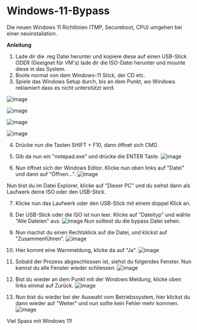 # Windows-11-Bypass
Die neuen Windows 11 Richtlinien (TMP, Secureboot, CPU) umgehen bei einer neuinstallation.

**Anleitung**
1. Lade dir die .reg Datei herunter und kopiere diese auf einen USB-Stick ODER (Geeignet für VM's) lade dir die ISO-Datei herunter und mounte diese in das System.
2. Boote normal von dem Windows-11 Stick, der CD etc.
3. Spiele das Windows Setup durch, bis an dem Punkt, wo Windows reklamiert dass es nicht unterstützt wird.

![image](https://user-images.githubusercontent.com/76796007/162907563-0b0d3554-bf48-41fc-853a-f8616fdd33a9.png)

![image](https://user-images.githubusercontent.com/76796007/162907688-4b621c81-23bd-45e8-9926-9d56cc0a8c7b.png)

![image](https://user-images.githubusercontent.com/76796007/162907741-de49177f-aa36-4dc0-8577-1301e9b6cf03.png)

![image](https://user-images.githubusercontent.com/76796007/162907807-59b074c0-b74b-4550-b6d5-54f08db2c198.png)

4. Drücke nun die Tasten SHIFT + F10, dann öffnet sich CMD.
5. Gib da nun ein "notepad.exe" und drücke die ENTER Taste.
![image](https://user-images.githubusercontent.com/76796007/162908066-948ee450-5985-452c-bc59-6824d6e1f251.png)

6. Nun öffnet sich der Windows Editor. Klicke nun oben links auf "Datei" und dann auf "Öffnen...".
![image](https://user-images.githubusercontent.com/76796007/162908245-f0bf9806-f38b-4716-8a86-a1b29f2881d4.png)

Nun bist du im Datei Explorer, klicke auf "Dieser PC" und du siehst dann als Laufwerk deine ISO oder den USB-Stick.

7. Klicke nun das Laufwerk oder den USB-Stick mit einem doppel Klick an.

9. Der USB-Stick oder die ISO ist nun leer. Klicke auf "Dateityp" und wähle "Alle Dateien" aus.
![image](https://user-images.githubusercontent.com/76796007/162909011-28084154-e8dc-483a-a1fd-47c65a0c14df.png)
Nun solltest du die bypass Datei sehen.
9. Nun machst du einen Rechtsklick auf die Datei, und klickst auf "Zusammenführen".
![image](https://user-images.githubusercontent.com/76796007/162909320-6e9b7421-1fb2-49c9-a9b3-20a246a49520.png)
10. Hier kommt eine Warnmeldung, klicke da auf "Ja".
![image](https://user-images.githubusercontent.com/76796007/162909447-9c337e5e-0dd0-4d77-9680-d0928dccc4e8.png)

11. Sobald der Prozess abgeschlossen ist, siehst du folgendes Fenster. Nun kannst du alle Fenster wieder schliessen.
![image](https://user-images.githubusercontent.com/76796007/162909595-ad54aeae-e3ce-4c58-80ac-4a35a2bf5a0e.png)

12. Bist du wieder an dem Punkt mit der Windows Meldung, klicke oben links einmal auf Zurück.
![image](https://user-images.githubusercontent.com/76796007/162909808-ad60098d-41ef-4619-b19c-f63d88023964.png)

13. Nun bist du wieder bei der Auswahl vom Betriebssystem, hier klickst du dann wieder auf "Weiter" und nun sollte kein Fehler mehr kommen.
![image](https://user-images.githubusercontent.com/76796007/162909963-e024b927-fe2f-432f-945f-d2fe06982e9e.png)

Viel Spass mit Windows 11!



 
